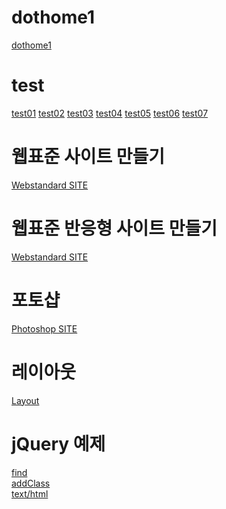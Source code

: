 # dothome1
<a href="https://zxcv1685.github.io/dothome1/">dothome1</a>
# test
<a href="https://zxcv1685.github.io/dothome1/test/test01.html">test01</a>
<a href="https://zxcv1685.github.io/dothome1/test/test02.html">test02</a>
<a href="https://zxcv1685.github.io/dothome1/test/test03.html">test03</a>
<a href="https://zxcv1685.github.io/dothome1/test/test04.html">test04</a>
<a href="https://zxcv1685.github.io/dothome1/test/test05.html">test05</a>
<a href="https://zxcv1685.github.io/dothome1/test/test06.html">test06</a>
<a href="https://zxcv1685.github.io/dothome1/test/test07.html">test07</a>
# 웹표준 사이트 만들기
<a href="https://zxcv1685.github.io/dothome1/webstandard/">Webstandard SITE</a>
# 웹표준 반응형 사이트 만들기
<a href="https://zxcv1685.github.io/dothome1/responsive/">Webstandard SITE</a>
# 포토샵
<a href="https://zxcv1685.github.io/dothome1/photoshop/index.html">Photoshop SITE</a>
# 레이아웃
<a href="https://zxcv1685.github.io/dothome1/layout/index.html">Layout</a>
# jQuery 예제
<a href="https://zxcv1685.github.io/dothome1/jquery/jquery04_find2">find</a> <br>
<a href="https://zxcv1685.github.io/dothome1/jquery/jquery06_addClass2">addClass</a> <br>
<a href="https://zxcv1685.github.io/dothome1/jquery/jquery08_text">text/html</a>

